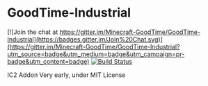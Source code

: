 # GoodTime-Industrial

[![Join the chat at https://gitter.im/Minecraft-GoodTime/GoodTime-Industrial](https://badges.gitter.im/Join%20Chat.svg)](https://gitter.im/Minecraft-GoodTime/GoodTime-Industrial?utm_source=badge&utm_medium=badge&utm_campaign=pr-badge&utm_content=badge)
[![Build Status](https://travis-ci.org/Minecraft-GoodTime/GoodTime-Industrial.svg?branch=master)](https://travis-ci.org/Minecraft-GoodTime/GoodTime-Industrial)

IC2 Addon
Very early, under MIT License
